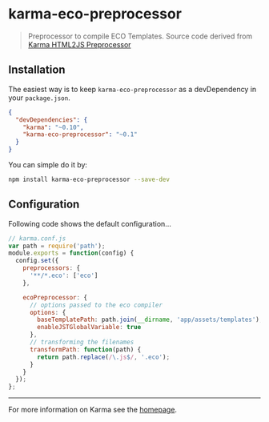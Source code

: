 # karma-eco-preprocessor

> Preprocessor to compile ECO Templates. Source code derived from [Karma HTML2JS Preprocessor](https://github.com/karma-runner/karma-html2js-preprocessor)

## Installation

The easiest way is to keep `karma-eco-preprocessor` as a devDependency in your `package.json`.
```json
{
  "devDependencies": {
    "karma": "~0.10",
    "karma-eco-preprocessor": "~0.1"
  }
}
```

You can simple do it by:
```bash
npm install karma-eco-preprocessor --save-dev
```

## Configuration
Following code shows the default configuration...
```js
// karma.conf.js
var path = require('path');
module.exports = function(config) {
  config.set({
    preprocessors: {
      '**/*.eco': ['eco']
    },

    ecoPreprocessor: {
      // options passed to the eco compiler
      options: {
        baseTemplatePath: path.join(__dirname, 'app/assets/templates'),
        enableJSTGlobalVariable: true
      },
      // transforming the filenames
      transformPath: function(path) {
        return path.replace(/\.js$/, '.eco');
      }
    }
  });
};
```


----

For more information on Karma see the [homepage].


[homepage]: http://karma-runner.github.com
